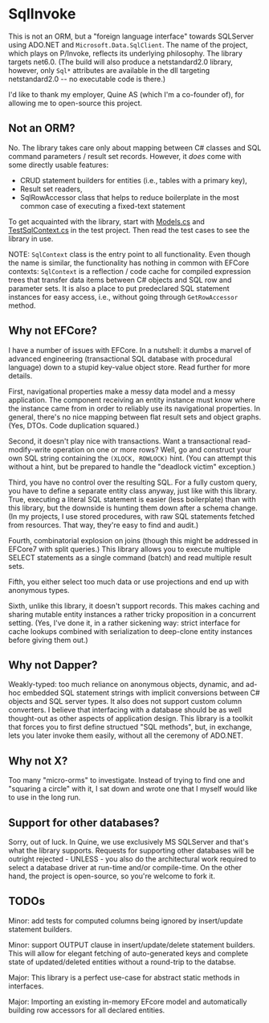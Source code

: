SqlInvoke
=========
This is not an ORM, but a "foreign language interface" towards SQLServer using ADO.NET and `Microsoft.Data.SqlClient`.
The name of the project, which plays on P/Invoke, reflects its underlying philosophy.  The library targets net6.0.
(The build will also produce a netstandard2.0 library, however, only `Sql*` attributes are available in the dll
targeting netstandard2.0 -- no executable code is there.)

I'd like to thank my employer, Quine AS (which I'm a co-founder of), for allowing me to open-source this project.

Not an ORM?
-----------
No.  The library takes care only about mapping between C# classes and SQL command parameters / result set records.
However, it _does_ come with some directly usable features:

- CRUD statement builders for entities (i.e., tables with a primary key),
- Result set readers,
- SqlRowAccessor<T> class that helps to reduce boilerplate in the most common case of executing a fixed-text statement

To get acquainted with the library, start with [Models.cs](Quine.SqlInvoke.Test/Models.cs) and [TestSqlContext.cs](Quine.SqlInvoke.Test/TestSqlContext.cs)
in the test project.  Then read the test cases to see the library in use.

NOTE: `SqlContext` class is the entry point to all functionality.  Even though the name is similar, the functionality
has nothing in common with EFCore contexts: `SqlContext` is a reflection / code cache for compiled expression trees
that transfer data items between C# objects and SQL row and parameter sets.  It is also a place to put predeclared
SQL statement instances for easy access, i.e., without going through `GetRowAccessor` method.

Why not EFCore?
---------------
I have a number of issues with EFCore.  In a nutshell: it dumbs a marvel of advanced engineering (transactional SQL
database with procedural language) down to a stupid key-value object store.  Read further for more details.

First, navigational properties make a messy data model and a messy application.  The component receiving an entity
instance must know where the instance came from in order to reliably use its navigational properties.  In general,
there's no nice mapping between flat result sets and object graphs.  (Yes, DTOs.  Code duplication squared.)

Second, it doesn't play nice with transactions.  Want a transactional read-modify-write operation on one or more rows?
Well, go and construct your own SQL string containing the `(XLOCK, ROWLOCK)` hint.  (You can attempt this without a hint,
but be prepared to handle the "deadlock victim" exception.)

Third, you have no control over the resulting SQL.  For a fully custom query, you have to define a separate entity
class anyway, just like with this library.  True, executing a literal SQL statement is easier (less boilerplate) than
with this library, but the downside is hunting them down after a schema change. (In my projects, I use stored procedures,
with raw SQL statements fetched from resources.  That way, they're easy to find and audit.)

Fourth, combinatorial explosion on joins (though this might be addressed in EFCore7 with split queries.)  This library
allows you to execute multiple SELECT statements as a single command (batch) and read multiple result sets.

Fifth, you either select too much data or use projections and end up with anonymous types.

Sixth, unlike this library, it doesn't support records.  This makes caching and sharing mutable entity instances
a rather tricky proposition in a concurrent setting.  (Yes, I've done it, in a rather sickening way: strict interface
for cache lookups combined with serialization to deep-clone entity instances before giving them out.)

Why not Dapper?
---------------
Weakly-typed: too much reliance on anonymous objects, dynamic, and ad-hoc embedded SQL statement strings with implicit
conversions between C# objects and SQL server types.  It also does not support custom column converters. I believe that
interfacing with a database should be as well thought-out as other aspects of application design.  This library is a
toolkit that forces you to first define structued "SQL methods", but, in exchange, lets you later invoke them easily,
without all the ceremony of ADO.NET.

Why not X?
----------
Too many "micro-orms" to investigate.  Instead of trying to find one and "squaring a circle" with it, I sat down and wrote
one that I myself would like to use in the long run.

Support for other databases?
----------------------------
Sorry, out of luck.  In Quine, we use exclusively MS SQLServer and that's what the library supports.  Requests for
supporting other databases will be outright rejected - UNLESS - you also do the architectural work required to select
a database driver at run-time and/or compile-time.  On the other hand, the project is open-source, so you're welcome
to fork it.

TODOs
-----
Minor: add tests for computed columns being ignored by insert/update statement builders.

Minor: support OUTPUT clause in insert/update/delete statement builders.  This will allow for elegant fetching of
auto-generated keys and complete state of updated/deleted entities without a round-trip to the databse.

Major: This library is a perfect use-case for abstract static methods in interfaces.

Major: Importing an existing in-memory EFcore model and automatically building row accessors for all declared entities.
